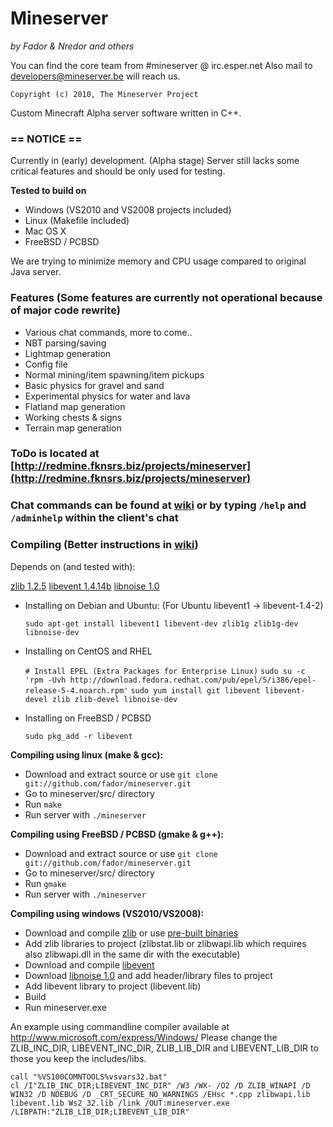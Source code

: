 # Mineserver
*by Fador & Nredor and others*

You can find the core team from #mineserver @ irc.esper.net
Also mail to developers@mineserver.be will reach us.

    Copyright (c) 2010, The Mineserver Project

Custom Minecraft Alpha server software written in C++.

### == NOTICE ==
Currently in (early) development. (Alpha stage)
Server still lacks some critical features and should be only used for testing.

**Tested to build on**

 * Windows (VS2010 and VS2008 projects included)
 * Linux (Makefile included)
 * Mac OS X
 * FreeBSD / PCBSD

We are trying to minimize memory and CPU usage compared to original Java server.

### Features (Some features are currently not operational because of major code rewrite)
 * Various chat commands, more to come..
 * NBT parsing/saving
 * Lightmap generation
 * Config file
 * Normal mining/item spawning/item pickups
 * Basic physics for gravel and sand
 * Experimental physics for water and lava
 * Flatland map generation
 * Working chests & signs
 * Terrain map generation

### ToDo is located at [http://redmine.fknsrs.biz/projects/mineserver](http://redmine.fknsrs.biz/projects/mineserver)

### Chat commands can be found at [wiki](http://www.mineserver.be/wiki) or by typing `/help` and `/adminhelp` within the client's chat

### Compiling (Better instructions in [wiki](http://www.mineserver.be/wiki))
Depends on (and tested with):

 [zlib 1.2.5](http://www.zlib.org)
 [libevent 1.4.14b](http://monkey.org/~provos/libevent/)
 [libnoise 1.0](http://libnoise.sourceforge.net/)

 * Installing on Debian and Ubuntu: (For Ubuntu libevent1 -> libevent-1.4-2)

    `sudo apt-get install libevent1 libevent-dev zlib1g zlib1g-dev libnoise-dev`

 * Installing on CentOS and RHEL

    `# Install EPEL (Extra Packages for Enterprise Linux)`
    `sudo su -c 'rpm -Uvh http://download.fedora.redhat.com/pub/epel/5/i386/epel-release-5-4.noarch.rpm'`
    `sudo yum install git libevent libevent-devel zlib zlib-devel libnoise-dev`

 * Installing on FreeBSD / PCBSD

    `sudo pkg_add -r libevent`

**Compiling using linux (make & gcc):**

 * Download and extract source or use `git clone git://github.com/fador/mineserver.git`
 * Go to mineserver/src/ directory
 * Run `make`
 * Run server with `./mineserver`

**Compiling using FreeBSD / PCBSD (gmake & g++):**

 * Download and extract source or use `git clone git://github.com/fador/mineserver.git`
 * Go to mineserver/src/ directory
 * Run `gmake`
 * Run server with `./mineserver`

**Compiling using windows (VS2010/VS2008):**

 * Download and compile [zlib](http://www.zlib.org) or use [pre-built binaries](http://www.winimage.com/zLibDll/index.html)
 * Add zlib libraries to project (zlibstat.lib or zlibwapi.lib which requires also zlibwapi.dll in the same dir with the executable)
 * Download and compile [libevent](http://monkey.org/~provos/libevent/)
 * Download [libnoise 1.0](http://libnoise.sourceforge.net/) and add header/library files to project
 * Add libevent library to project (libevent.lib)
 * Build
 * Run mineserver.exe

 An example using commandline compiler available at http://www.microsoft.com/express/Windows/ Please change the ZLIB_INC_DIR, LIBEVENT_INC_DIR, ZLIB_LIB_DIR and LIBEVENT_LIB_DIR to those you keep the includes/libs.

    call "%VS100COMNTOOLS%vsvars32.bat"
    cl /I"ZLIB_INC_DIR;LIBEVENT_INC_DIR" /W3 /WX- /O2 /D ZLIB_WINAPI /D WIN32 /D NDEBUG /D _CRT_SECURE_NO_WARNINGS /EHsc *.cpp zlibwapi.lib libevent.lib Ws2_32.lib /link /OUT:mineserver.exe /LIBPATH:"ZLIB_LIB_DIR;LIBEVENT_LIB_DIR"




